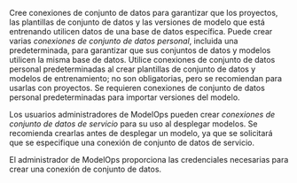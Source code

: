 Cree conexiones de conjunto de datos para garantizar que los proyectos, las plantillas de conjunto de datos y las versiones de modelo que está entrenando utilicen datos de una base de datos específica. Puede crear varias *conexiones de conjunto de datos personal*, incluida una predeterminada, para garantizar que sus conjuntos de datos y modelos utilicen la misma base de datos. Utilice conexiones de conjunto de datos personal predeterminadas al crear plantillas de conjunto de datos y modelos de entrenamiento; no son obligatorias, pero se recomiendan para usarlas con proyectos. Se requieren conexiones de conjunto de datos personal predeterminadas para importar versiones del modelo.

Los usuarios administradores de ModelOps pueden crear *conexiones de conjunto de datos de servicio* para su uso al desplegar modelos. Se recomienda crearlas antes de desplegar un modelo, ya que se solicitará que se especifique una conexión de conjunto de datos de servicio.

El administrador de ModelOps proporciona las credenciales necesarias para crear una conexión de conjunto de datos.
